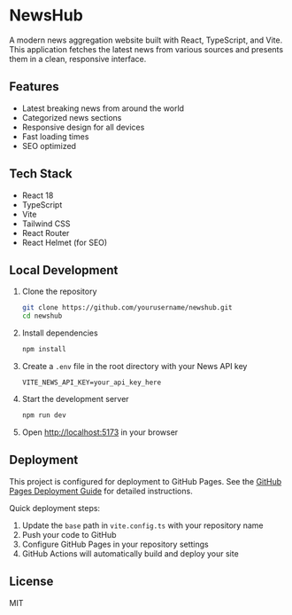 # NewsHub

A modern news aggregation website built with React, TypeScript, and Vite. This application fetches the latest news from various sources and presents them in a clean, responsive interface.

## Features

- Latest breaking news from around the world
- Categorized news sections
- Responsive design for all devices
- Fast loading times
- SEO optimized

## Tech Stack

- React 18
- TypeScript
- Vite
- Tailwind CSS
- React Router
- React Helmet (for SEO)

## Local Development

1. Clone the repository
   ```bash
   git clone https://github.com/yourusername/newshub.git
   cd newshub
   ```

2. Install dependencies
   ```bash
   npm install
   ```

3. Create a `.env` file in the root directory with your News API key
   ```
   VITE_NEWS_API_KEY=your_api_key_here
   ```

4. Start the development server
   ```bash
   npm run dev
   ```

5. Open [http://localhost:5173](http://localhost:5173) in your browser

## Deployment

This project is configured for deployment to GitHub Pages. See the [GitHub Pages Deployment Guide](./GITHUB_PAGES_DEPLOYMENT.md) for detailed instructions.

Quick deployment steps:

1. Update the `base` path in `vite.config.ts` with your repository name
2. Push your code to GitHub
3. Configure GitHub Pages in your repository settings
4. GitHub Actions will automatically build and deploy your site

## License

MIT